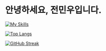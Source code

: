 # 안녕하세요, 전민우입니다.

[![My Skills](https://skillicons.dev/icons?i=aws,gcp,azure,react,vue,flutter&perline=3)](https://github.com/manex3/github-readme-stats)

[![Top Langs](https://github-readme-stats.vercel.app/api/top-langs/?username=manex3&layout=compact)](https://github.com/manex3/github-readme-stats)

<a href="https://git.io/streak-stats"><img src="https://github-readme-streak-stats.herokuapp.com?user=manex3" alt="GitHub Streak" /></a>      

